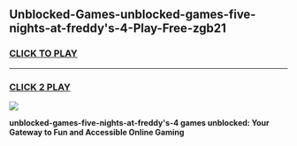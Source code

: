 
## Unblocked-Games-unblocked-games-five-nights-at-freddy's-4-Play-Free-zgb21
<h3>
<a href="https://premium76.site?title=unblocked-games-five-nights-at-freddy's-4&ref=23A">CLICK TO PLAY</a></h3>
<hr>

<h3>
<a href="https://premium76.site?title=unblocked-games-five-nights-at-freddy's-4&ref=23A">CLICK 2 PLAY</a>
  
</h3>

<a href="https://premium76.site?title=unblocked-games-five-nights-at-freddy's-4&ref=23A"><img src="https://clearcache.store/games.png"></a>


**unblocked-games-five-nights-at-freddy's-4 games unblocked: Your Gateway to Fun and Accessible Online Gaming**
